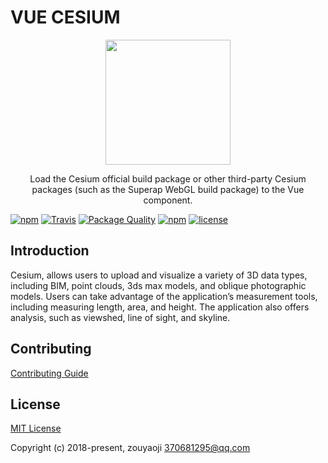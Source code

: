 # VUE CESIUM

<p align="center"><img src="//zouyaoji.github.io/vue-cesium/favicon.png" width="200px"></p>

<p align="center">Load the Cesium official build package or other third-party Cesium packages (such as the Superap WebGL build package) to the Vue component.</p>

[![npm](https://img.shields.io/npm/v/vue-cesium.svg)]()
[![Travis](https://img.shields.io/travis/zouyaoji/vue-cesium.svg)]()
[![Package Quality](http://npm.packagequality.com/shield/vue-cesium.svg)](http://packagequality.com/#?package=vue-cesium)
[![npm](https://img.shields.io/npm/dm/vue-cesium.svg)]()
[![license](https://img.shields.io/github/license/zouyaoji/vue-cesium.svg)]()

## Introduction

Cesium, allows users to upload and visualize a variety of 3D data types, including BIM, point clouds, 3ds max models, and oblique photographic models. Users can take advantage of the application’s measurement tools, including measuring length, area, and height. The application also offers analysis, such as viewshed, line of sight, and skyline.

## Contributing

[Contributing Guide](https://github.com/zouyaoji/vue-cesium/blob/master/CONTRIBUTING.md)

## License

[MIT License](https://opensource.org/licenses/MIT)

Copyright (c) 2018-present, zouyaoji <370681295@qq.com>
